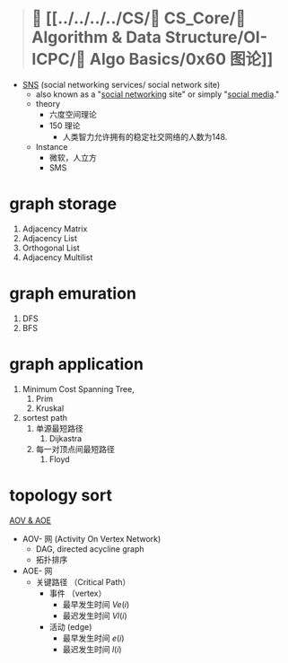 >#  📜   [[../../../../CS/🔑 CS_Core/🦄 Algorithm & Data Structure/OI-ICPC/📌 Algo Basics/0x60 图论]]

+	[SNS](https://www.investopedia.com/terms/s/social-networking-service-sns.asp) (social networking services/ social network site)
	+	also known as a "[social networking](https://www.investopedia.com/terms/s/social-networking.asp) site" or simply "[social media](https://www.investopedia.com/terms/s/social-media.asp)."
	+  theory
		+  六度空间理论
		+ 150 理论
			+ 人类智力允许拥有的稳定社交网络的人数为148. 
	+  Instance
		+  微软，人立方
		+  SMS


# graph storage
1. Adjacency Matrix
2. Adjacency List
3. Orthogonal List
4. Adjacency Multilist

# graph emuration
1. DFS
2. BFS

# graph application
1. Minimum Cost Spanning Tree, 
	1. Prim
	2. Kruskal
2. sortest path 
	1. 单源最短路径
		1. Dijkastra
	2. 每一对顶点间最短路径
		1. Floyd


# topology sort
[AOV & AOE](https://www.cnblogs.com/Finley/p/5236312.html#:~:text=AOE网%20%28Activity%20On%20Edge%20Network%29是边表示活动的网，AOE网是带权有向无环图%E3%80%82,边代表活动，顶点代表%20所有指向它的边所代表的活动%20均已完成%20这一事件%E3%80%82%20由于整个工程只有一个起点和一个终点，网中只有一个入度为0的点（源点）和一个出度为0的点（汇点）%E3%80%82)

+ AOV- 网 (Activity On Vertex Network)
	+ DAG, directed acycline graph
	+ 拓扑排序
+ AOE- 网
	+ 关键路径 （Critical Path）
		+ 事件 （vertex）
			+ 最早发生时间 $Ve(i)$
			+ 最迟发生时间 $Vl(i)$
		+ 活动 (edge)
			+ 最早发生时间 $e(i)$
			+ 最迟发生时间 $l(i)$